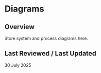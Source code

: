 # Diagrams

## Overview

Store system and process diagrams here.

## Last Reviewed / Last Updated

30 July 2025
